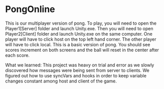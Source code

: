 # PongOnline

This is our multiplayer version of pong. To play, you will need to open the Player1[Server] folder and launch Unity.exe. Then you will need to open Player2[Client] folder and launch Unity.exe on the same computer. One player will have to click host on the top left hand corner. The other player will have to click local. This is a basic version of pong. You should see scores increment on both screens and the ball will reset in the center after each score.

What we learned:
This project was heavy on trial and error as we slowly discovered how messages were being sent from server to clients. We figured out how to use syncVars and hooks in order to keep variable changes constant among host and client of the game.
